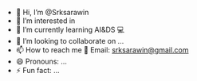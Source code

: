 - 👋 Hi, I’m @Srksarawin
- 👀 I’m interested in
- 🌱 I’m currently learning AI&DS 💻
- 💞️ I’m looking to collaborate on ...
- 📫 How to reach me 
        📧 Email: srksarawin@gmail.com
- 😄 Pronouns: ...
- ⚡ Fun fact: ...

<!---
Srksarawin/Srksarawin is a ✨ special ✨ repository because its `README.md` (this file) appears on your GitHub profile.
You can click the Preview link to take a look at your changes.
--->
